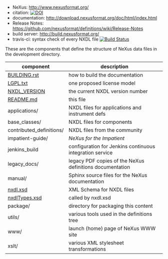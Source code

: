 * NeXus: http://www.nexusformat.org/
* citation: [![DOI](https://zenodo.org/badge/19377430.svg)](https://zenodo.org/badge/latestdoi/19377430)
* documentation: http://download.nexusformat.org/doc/html/index.html
* Release Notes: https://github.com/nexusformat/definitions/wiki/Release-Notes
* build server: http://build.nexusformat.org/
* travis-ci: syntax check of every NXDL file [![Build Status](https://travis-ci.org/nexusformat/definitions.svg)](https://travis-ci.org/nexusformat/definitions)

These are the components that define the structure of NeXus data files 
in the development directory.

component                      | description
-------------------------------|------------------------
[BUILDING.rst](BUILDING.rst)   | how to build the documentation
[LGPL.txt](LGPL.txt)           | one proposed license model
[NXDL_VERSION](NXDL_VERSION)   | the current NXDL version number
[README.md](README.md)         | this file
applications/                  | NXDL files for applications and instrument defs
base_classes/                  | NXDL files for components
contributed_definitions/       | NXDL files from the community
impatient-guide/               | *NeXus for the Impatient*
jenkins_build                  | configuration for Jenkins continuous integration service
legacy_docs/                   | legacy PDF copies of the NeXus definitions documentation
manual/                        | Sphinx source files for the NeXus documentation
[nxdl.xsd](nxdl.xsd)           | XML Schema for NXDL files
[nxdlTypes.xsd](nxdlTypes.xsd) | called by nxdl.xsd
package/                       | directory for packaging this content
utils/                         | various tools used in the definitions tree
www/                           | launch (home) page of NeXus WWW site
xslt/                          | various XML stylesheet transformations
